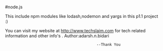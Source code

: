 #node.js


This include npm modules like lodash,nodemon and yargs in this p1.1 project :)


You can visit my website at http://www.techslaim.com for tech related information and other info's . Author:adarsh.n.bidari

                                              --Thank You
